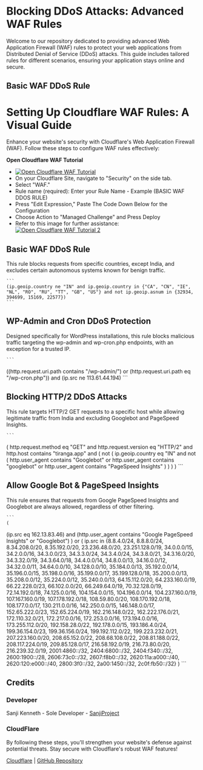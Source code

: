 # Blocking DDoS Attacks: Advanced WAF Rules

Welcome to our repository dedicated to providing advanced Web Application Firewall (WAF) rules to protect your web applications from Distributed Denial of Service (DDoS) attacks. This guide includes tailored rules for different scenarios, ensuring your application stays online and secure.

## Basic WAF DDoS Rule
# Setting Up Cloudflare WAF Rules: A Visual Guide

Enhance your website's security with Cloudflare's Web Application Firewall (WAF). Follow these steps to configure WAF rules effectively:

**Open Cloudflare WAF Tutorial**
   - [![Open Cloudflare WAF Tutorial](https://i.ibb.co/R9fzKGy/cf1.jpg)](https://i.ibb.co/R9fzKGy/cf1.jpg)
   - On your Cloudflare Site, navigate to "Security" on the side tab.
   - Select "WAF."
   - Rule name (required): Enter your Rule Name - Example (BASIC WAF DDOS RULE)
   - Press "Edit Expression," Paste The Code Down Below for the Configuration
   - Choose Action to "Managed Challenge" and Press Deploy
   - Refer to this image for further assistance:
     [![Open Cloudflare WAF Tutorial 2](https://i.ibb.co/1z1cCWV/CF2.jpg)](https://i.ibb.co/1z1cCWV/CF2.jpg)

## Basic WAF DDoS Rule

This rule blocks requests from specific countries, except India, and excludes certain autonomous systems known for benign traffic.

    ```
    (ip.geoip.country ne "IN" and ip.geoip.country in {"CA", "CN", "IE", "NL", "RO", "RU", "TT", "GB", "US"} and not ip.geoip.asnum in {32934, 394699, 15169, 22577})
    ```


## WP-Admin and Cron DDoS Protection

Designed specifically for WordPress installations, this rule blocks malicious traffic targeting the wp-admin and wp-cron.php endpoints, with an exception for a trusted IP.

    ```
((http.request.uri.path contains "/wp-admin/") or (http.request.uri.path eq "/wp-cron.php")) and (ip.src ne 113.61.44.194)
    ```

## Blocking HTTP/2 DDoS Attacks

This rule targets HTTP/2 GET requests to a specific host while allowing legitimate traffic from India and excluding Googlebot and PageSpeed Insights.

    ```
(
    http.request.method eq "GET" and
    http.request.version eq "HTTP/2" and
    http.host contains "tiranga.app" and
    (
        not (
            ip.geoip.country eq "IN" and
            not (
                http.user_agent contains "Googlebot" or
                http.user_agent contains "googlebot" or
                http.user_agent contains "PageSpeed Insights"
            )
        )
    )
)
    ```

## Allow Google Bot & PageSpeed Insights

This rule ensures that requests from Google PageSpeed Insights and Googlebot are always allowed, regardless of other filtering.

    ```
    (
  (ip.src eq 162.13.83.46) and (http.user_agent contains "Google PageSpeed Insights" or "Googlebot")
)
or
(
  ip.src in {8.8.4.0/24, 8.8.8.0/24, 8.34.208.0/20, 8.35.192.0/20, 23.236.48.0/20, 23.251.128.0/19, 34.0.0.0/15, 34.2.0.0/16, 34.3.0.0/23, 34.3.3.0/24, 34.3.4.0/24, 34.3.8.0/21, 34.3.16.0/20, 34.3.32.0/19, 34.3.64.0/18, 34.4.0.0/14, 34.8.0.0/13, 34.16.0.0/12, 34.32.0.0/11, 34.64.0.0/10, 34.128.0.0/10, 35.184.0.0/13, 35.192.0.0/14, 35.196.0.0/15, 35.198.0.0/16, 35.199.0.0/17, 35.199.128.0/18, 35.200.0.0/13, 35.208.0.0/12, 35.224.0.0/12, 35.240.0.0/13, 64.15.112.0/20, 64.233.160.0/19, 66.22.228.0/23, 66.102.0.0/20, 66.249.64.0/19, 70.32.128.0/19, 72.14.192.0/18, 74.125.0.0/16, 104.154.0.0/15, 104.196.0.0/14, 104.237.160.0/19, 107.167.160.0/19, 107.178.192.0/18, 108.59.80.0/20, 108.170.192.0/18, 108.177.0.0/17, 130.211.0.0/16, 142.250.0.0/15, 146.148.0.0/17, 152.65.222.0/23, 152.65.224.0/19, 162.216.148.0/22, 162.222.176.0/21, 172.110.32.0/21, 172.217.0.0/16, 172.253.0.0/16, 173.194.0.0/16, 173.255.112.0/20, 192.158.28.0/22, 192.178.0.0/15, 193.186.4.0/24, 199.36.154.0/23, 199.36.156.0/24, 199.192.112.0/22, 199.223.232.0/21, 207.223.160.0/20, 208.65.152.0/22, 208.68.108.0/22, 208.81.188.0/22, 208.117.224.0/19, 209.85.128.0/17, 216.58.192.0/19, 216.73.80.0/20, 216.239.32.0/19, 2001:4860::/32, 2404:6800::/32, 2404:f340::/32, 2600:1900::/28, 2606:73c0::/32, 2607:f8b0::/32, 2620:11a:a000::/40, 2620:120:e000::/40, 2800:3f0::/32, 2a00:1450::/32, 2c0f:fb50::/32}
)
    ```

## Credits

### Developer

Sanji Kenneth - Sole Developer - [SanjiProject](https://github.com/SanjiProject/)

### CloudFlare

By following these steps, you'll strengthen your website's defense against potential threats. Stay secure with Cloudflare's robust WAF features!

[Cloudflare](https://dash.cloudflare.com/) | [GitHub Repository](https://github.com/SanjiProject)